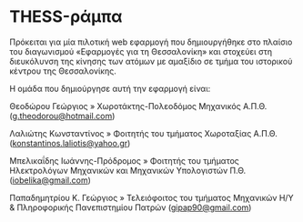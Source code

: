 ﻿THESS-ράμπα
===========

Πρόκειται για μία πιλοτική web εφαρμογή που δημιουργήθηκε στο πλαίσιο του 
διαγωνισμού «Εφαρμογές για τη Θεσσαλονίκη» και στοχεύει στη διευκόλυνση 
της κίνησης των ατόμων με αμαξίδιο σε τμήμα του ιστορικού κέντρου της Θεσσαλονίκης.


Η ομάδα που δημιούργησε αυτή την εφαρμογή είναι:

Θεοδώρου Γεώργιος » Χωροτάκτης-Πολεοδόμος Μηχανικός Α.Π.Θ. (g.theodorou@hotmail.com)

Λαλιώτης Κωνσταντίνος » Φοιτητής του τμήματος Χωροταξίας Α.Π.Θ. (konstantinos.laliotis@yahoo.gr)

Μπελικαΐδης Ιωάννης-Πρόδρομος » Φοιτητής του τμήματος Ηλεκτρολόγων Μηχανικών και Μηχανικών Υπολογιστών Π.Θ. (iobelika@gmail.com)

Παπαδημητρίου K. Γεώργιος » Τελειόφοιτος του τμήματος Μηχανικών Η/Υ & Πληροφορικής Πανεπιστημίου Πατρών (gipap90@gmail.com)

